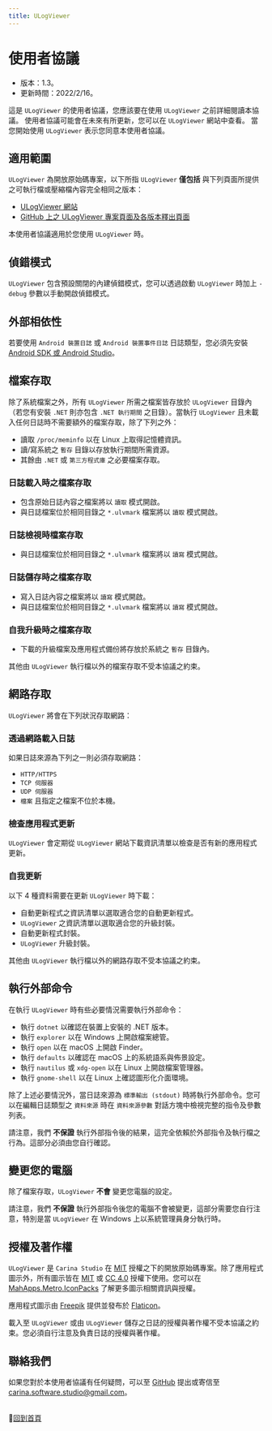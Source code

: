 ```yaml
---
title: ULogViewer
---
```


# 使用者協議
- 版本：1.3。
- 更新時間：2022/2/16。

這是 ```ULogViewer``` 的使用者協議，您應該要在使用 ```ULogViewer``` 之前詳細閱讀本協議。
使用者協議可能會在未來有所更新，您可以在 ```ULogViewer``` 網站中查看。
當您開始使用 ```ULogViewer``` 表示您同意本使用者協議。

## 適用範圍
```ULogViewer``` 為開放原始碼專案，以下所指 ```ULogViewer``` **僅包括** 與下列頁面所提供之可執行檔或壓縮檔內容完全相同之版本：
* [ULogViewer 網站](https://carina-studio.github.io/ULogViewer/)
* [GitHub 上之 ULogViewer 專案頁面及各版本釋出頁面](https://github.com/carina-studio/ULogViewer)

本使用者協議適用於您使用 ```ULogViewer``` 時。

## 偵錯模式
```ULogViewer``` 包含預設關閉的內建偵錯模式，您可以透過啟動 ```ULogViewer``` 時加上 ```-debug``` 參數以手動開啟偵錯模式。

## 外部相依性
若要使用 ```Android 裝置日誌``` 或 ```Android 裝置事件日誌``` 日誌類型，您必須先安裝 [Android SDK 或 Android Studio](https://developer.android.com/studio)。

## 檔案存取
除了系統檔案之外，所有 ```ULogViewer``` 所需之檔案皆存放於 ```ULogViewer``` 目錄內（若您有安裝 ```.NET``` 則亦包含 ```.NET 執行期間``` 之目錄）。當執行 ```ULogViewer``` 且未載入任何日誌時不需要額外的檔案存取，除了下列之外：

* 讀取 ```/proc/meminfo``` 以在 Linux 上取得記憶體資訊。
* 讀/寫系統之 ```暫存``` 目錄以存放執行期間所需資源。
* 其餘由 ```.NET``` 或 ```第三方程式庫``` 之必要檔案存取。

### 日誌載入時之檔案存取
* 包含原始日誌內容之檔案將以 ```讀取``` 模式開啟。
* 與日誌檔案位於相同目錄之 ```*.ulvmark``` 檔案將以 ```讀取``` 模式開啟。

### 日誌檢視時檔案存取
* 與日誌檔案位於相同目錄之 ```*.ulvmark``` 檔案將以 ```讀寫``` 模式開啟。

### 日誌儲存時之檔案存取
* 寫入日誌內容之檔案將以 ```讀寫``` 模式開啟。
* 與日誌檔案位於相同目錄之 ```*.ulvmark``` 檔案將以 ```讀寫``` 模式開啟。

### 自我升級時之檔案存取
* 下載的升級檔案及應用程式備份將存放於系統之 ```暫存``` 目錄內。

其他由 ```ULogViewer``` 執行檔以外的檔案存取不受本協議之約束。

## 網路存取
```ULogViewer``` 將會在下列狀況存取網路：

### 透過網路載入日誌
如果日誌來源為下列之一則必須存取網路：
* ```HTTP/HTTPS```
* ```TCP 伺服器```
* ```UDP 伺服器```
* ```檔案``` 且指定之檔案不位於本機。

### 檢查應用程式更新
```ULogViewer``` 會定期從 ```ULogViewer``` 網站下載資訊清單以檢查是否有新的應用程式更新。

### 自我更新
以下 4 種資料需要在更新 ```ULogViewer``` 時下載：
* 自動更新程式之資訊清單以選取適合您的自動更新程式。
* ```ULogViewer``` 之資訊清單以選取適合您的升級封裝。
* 自動更新程式封裝。
* ```ULogViewer``` 升級封裝。

其他由 ```ULogViewer``` 執行檔以外的網路存取不受本協議之約束。

## 執行外部命令
在執行 ```ULogViewer``` 時有些必要情況需要執行外部命令：
* 執行 ```dotnet``` 以確認在裝置上安裝的 .NET 版本。
* 執行 ```explorer``` 以在 Windows 上開啟檔案總管。
* 執行 ```open``` 以在 macOS 上開啟 Finder。
* 執行 ```defaults``` 以確認在 macOS 上的系統語系與佈景設定。
* 執行 ```nautilus``` 或 ```xdg-open``` 以在 Linux 上開啟檔案管理器。
* 執行 ```gnome-shell``` 以在 Linux 上確認圖形化介面環境。

除了上述必要情況外，當日誌來源為 ```標準輸出 (stdout)``` 時將執行外部命令。您可以在編輯日誌類型之 ```資料來源``` 時在 ```資料來源參數``` 對話方塊中檢視完整的指令及參數列表。

請注意，我們 **不保證** 執行外部指令後的結果，這完全依賴於外部指令及執行檔之行為。這部分必須由您自行確認。

## 變更您的電腦
除了檔案存取，```ULogViewer``` **不會** 變更您電腦的設定。

請注意，我們 **不保證** 執行外部指令後您的電腦不會被變更，這部分需要您自行注意，特別是當 ```ULogViewer``` 在 Windows 上以系統管理員身分執行時。

## 授權及著作權
```ULogViewer``` 是 ```Carina Studio``` 在 [MIT](https://github.com/carina-studio/ULogViewer/blob/master/LICENSE) 授權之下的開放原始碼專案。除了應用程式圖示外，所有圖示皆在 [MIT](https://en.wikipedia.org/wiki/MIT_License) 或 [CC 4.0](https://en.wikipedia.org/wiki/Creative_Commons_license) 授權下使用。您可以在 [MahApps.Metro.IconPacks](https://github.com/MahApps/MahApps.Metro.IconPacks) 了解更多圖示相關資訊與授權。

應用程式圖示由 [Freepik](https://www.freepik.com/) 提供並發布於 [Flaticon](https://www.flaticon.com/)。

載入至 ```ULogViewer``` 或由 ```ULogViewer``` 儲存之日誌的授權與著作權不受本協議之約束。您必須自行注意及負責日誌的授權與著作權。

## 聯絡我們
如果您對於本使用者協議有任何疑問，可以至 [GitHub](https://github.com/carina-studio/ULogViewer/issues) 提出或寄信至 [carina.software.studio@gmail.com](mailto:carina.software.studio@gmail.com)。


<br/>📔[回到首頁](index.md)
